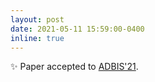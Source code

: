 ```yaml
---
layout: post
date: 2021-05-11 15:59:00-0400
inline: true
---
```


:sparkles: Paper accepted to [ADBIS'21](https://adbis2021.cs.ut.ee/).

